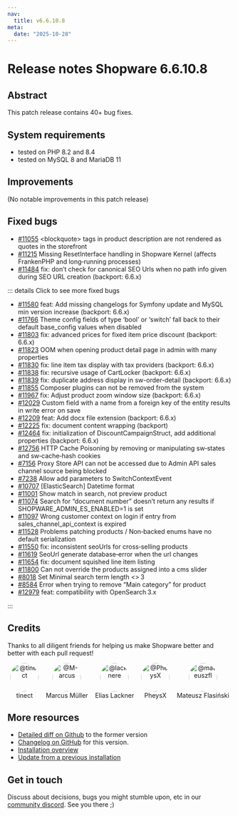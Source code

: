 ```yaml
---
nav:
  title: v6.6.10.8
meta:
  date: "2025-10-28"
---
```


# Release notes Shopware 6.6.10.8

## Abstract

This patch release contains 40+ bug fixes.

## System requirements

* tested on PHP 8.2 and 8.4
* tested on MySQL 8 and MariaDB 11

## Improvements

(No notable improvements in this patch release)

## Fixed bugs

* [#11055](https://github.com/shopware/shopware/issues/11055) \<blockquote\> tags in product description are not rendered as quotes in the storefront
* [#11215](https://github.com/shopware/shopware/issues/11215) Missing ResetInterface handling in Shopware Kernel (affects FrankenPHP and long‑running processes)
* [#11484](https://github.com/shopware/shopware/issues/11484) fix: don’t check for canonical SEO Urls when no path info given during SEO URL creation (backport: 6.6.x)

::: details Click to see more fixed bugs

* [#11580](https://github.com/shopware/shopware/issues/11580) feat: Add missing changelogs for Symfony update and MySQL min version increase (backport: 6.6.x)
* [#11766](https://github.com/shopware/shopware/issues/11766) Theme config fields of type ‘bool’ or ‘switch’ fall back to their default base_config values when disabled
* [#11803](https://github.com/shopware/shopware/issues/11803) fix: advanced prices for fixed item price discount (backport: 6.6.x)
* [#11823](https://github.com/shopware/shopware/issues/11823) OOM when opening product detail page in admin with many properties
* [#11830](https://github.com/shopware/shopware/issues/11830) fix: line item tax display with tax providers (backport: 6.6.x)
* [#11838](https://github.com/shopware/shopware/issues/11838) fix: recursive usage of CartLocker (backport: 6.6.x)
* [#11839](https://github.com/shopware/shopware/issues/11839) fix: duplicate address display in sw-order-detail (backport: 6.6.x)
* [#11855](https://github.com/shopware/shopware/issues/11855) Composer plugins can not be removed from the system
* [#11967](https://github.com/shopware/shopware/issues/11967) fix: Adjust product zoom window size (backport: 6.6.x)
* [#12029](https://github.com/shopware/shopware/issues/12029) Custom field with a name from a foreign key of the entity results in write error on save
* [#12209](https://github.com/shopware/shopware/issues/12209) feat: Add docx file extension (backport: 6.6.x)
* [#12225](https://github.com/shopware/shopware/issues/12225) fix: document content wrapping (backport)
* [#12464](https://github.com/shopware/shopware/issues/12464) fix: initialization of DiscountCampaignStruct, add additional properties (backport: 6.6.x)
* [#12756](https://github.com/shopware/shopware/issues/12756) HTTP Cache Poisoning by removing or manipulating sw‑states and sw‑cache‑hash cookies
* [#7156](https://github.com/shopware/shopware/issues/7156) Proxy Store API can not be accessed due to Admin API sales channel source being blocked
* [#7238](https://github.com/shopware/shopware/issues/7238) Allow add parameters to SwitchContextEvent
* [#10707](https://github.com/shopware/shopware/issues/10707) [ElasticSearch] Datetime format
* [#11001](https://github.com/shopware/shopware/issues/11001) Show match in search, not preview product
* [#11074](https://github.com/shopware/shopware/issues/11074) Search for “document number” doesn’t return any results if SHOPWARE_ADMIN_ES_ENABLED=1 is set
* [#11097](https://github.com/shopware/shopware/issues/11097) Wrong customer context on login if entry from sales_channel_api_context is expired
* [#11528](https://github.com/shopware/shopware/issues/11528) Problems patching products / Non‑backed enums have no default serialization
* [#11550](https://github.com/shopware/shopware/issues/11550) fix: inconsistent seoUrls for cross‑selling products
* [#11619](https://github.com/shopware/shopware/issues/11619) SeoUrl generate database‑error when the url changes
* [#11654](https://github.com/shopware/shopware/issues/11654) fix: document squished line item listing
* [#11800](https://github.com/shopware/shopware/issues/11800) Can not override the products assigned into a cms slider
* [#8018](https://github.com/shopware/shopware/issues/8018) Set Minimal search term length <> 3
* [#8584](https://github.com/shopware/shopware/issues/8584) Error when trying to remove “Main category” for product
* [#12979](https://github.com/shopware/shopware/issues/12979) feat: compatibility with OpenSearch 3.x

:::

## Credits

Thanks to all diligent friends for helping us make Shopware better and better with each pull request!

<div style="display: flex; flex-wrap: wrap; justify-content: center; gap: 16px;">
  <div align="center">
    <a href="https://github.com/tinect">
      <img src="https://github.com/tinect.png?size=128" width="64px" style="border-radius: 50%" alt="@tinect"/>
    </a>
    <br />tinect
  </div>
  <div align="center">
    <a href="https://github.com/M-arcus">
      <img src="https://github.com/M-arcus.png?size=128" width="64px" style="border-radius: 50%" alt="@M-arcus"/>
    </a>
    <br />Marcus Müller
  </div>
  <div align="center">
    <a href="https://github.com/lacknere">
      <img src="https://github.com/lacknere.png?size=128" width="64px" style="border-radius: 50%" alt="@lacknere"/>
    </a>
    <br />Elias Lackner
  </div>
  <div align="center">
    <a href="https://github.com/PheysX">
      <img src="https://github.com/PheysX.png?size=128" width="64px" style="border-radius: 50%" alt="@PheysX"/>
    </a>
    <br />PheysX
  </div>
  <div align="center">
    <a href="https://github.com/mateuszfl">
      <img src="https://github.com/mateuszfl.png?size=128" width="64px" style="border-radius: 50%" alt="@mateuszfl"/>
    </a>
    <br />Mateusz Flasiński
  </div>
</div>

## More resources

* [Detailed diff on Github](https://github.com/shopware/shopware/compare/v6.6.10.6...v6.6.10.7) to the former version
* [Changelog on GitHub](https://github.com/shopware/shopware/blob/v6.6.10.7/CHANGELOG.md) for this version.
* [Installation overview](https://developer.shopware.com/docs/guides/installation/)
* [Update from a previous installation](https://developer.shopware.com/docs/guides/installation/template.html#update-shopware)

## Get in touch

Discuss about decisions, bugs you might stumble upon, etc in our [community discord](https://chat.shopware.com). See you there ;)